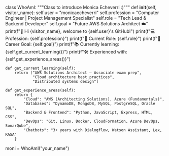 class WhoAmI:
    """Class to introduce Monica Echeverri :)"""
    def __init__(self, visitor_name):
        self.user = "monicaecheverri"
        self.profession = "Computer Engineer | Project Management Specialist"
        self.role = "Tech Lead & Backend Developer"
        self.goal = "Future AWS Solutions Architect ☁️"
        print(f"👋 Hi {visitor_name}, welcome to {self.user}'s GitHub!")
        print(f"💻 Profession: {self.profession}")
        print(f"🚀 Current Role: {self.role}")
        print(f"🎯 Career Goal: {self.goal}")
        print(f"📚 Currently learning: {self.get_current_learning()}")
        print(f"🛠️ Experienced with: {self.get_experience_areas()}")

    def get_current_learning(self):
        return ["AWS Solutions Architect – Associate exam prep",
                "Cloud architecture best practices",
                "Distributed systems design"]

    def get_experience_areas(self):
        return {
            "Cloud": "AWS (Architecting Solutions), Azure (Fundamentals)",
            "Databases": "DynamoDB, MongoDB, MySQL, PostgreSQL, Oracle SQL",
            "Backend & Frontend": "Python, JavaScript, Express, HTML, CSS",
            "DevOps": "Git, Linux, Docker, CloudFormation, Azure DevOps, SonarQube",
            "Chatbots": "3+ years with Dialogflow, Watson Assistant, Lex, RASA"
        }

moni = WhoAmI("your_name")

